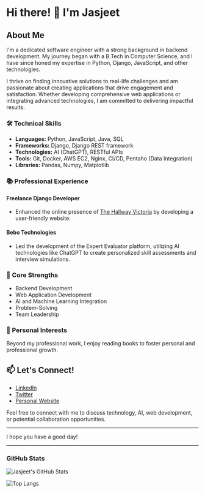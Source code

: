 
# Hi there! 👋 I'm Jasjeet
<!-- 
![Profile Views](https://komarev.com/ghpvc/?username=yourusername&color=blue) -->

## About Me

I'm a dedicated software engineer with a strong background in backend development. My journey began with a B.Tech in Computer Science, and I have since honed my expertise in Python, Django, JavaScript, and other technologies.

I thrive on finding innovative solutions to real-life challenges and am passionate about creating applications that drive engagement and satisfaction. Whether developing comprehensive web applications or integrating advanced technologies, I am committed to delivering impactful results.

### 🛠️ Technical Skills


- **Languages:** Python, JavaScript, Java, SQL
- **Frameworks:** Django, Django REST framework
- **Technologies:** AI (ChatGPT), RESTful APIs
- **Tools:** Git, Docker, AWS EC2, Nginx, CI/CD, Pentaho (Data Integration)
- **Libraries:** Pandas, Numpy, Matplotlib

### 📚 Professional Experience

#### Freelance Django Developer
- Enhanced the online presence of [The Hallway Victoria](https://thehallwayvictoria.com/) by developing a user-friendly website.

#### Bebo Technologies
- Led the development of the Expert Evaluator platform, utilizing AI technologies like ChatGPT to create personalized skill assessments and interview simulations.

### 🌟 Core Strengths

- Backend Development
- Web Application Development
- AI and Machine Learning Integration
- Problem-Solving
- Team Leadership

### 📖 Personal Interests

Beyond my professional work, I enjoy reading books to foster personal and professional growth.

## 📫 Let's Connect!

- [LinkedIn](https://www.linkedin.com/in/jasjeet-kaur-7b81761b3/)
- [Twitter](https://x.com/Jasjeetkaur0001)
- [Personal Website](https://jasjeet.me)

Feel free to connect with me to discuss technology, AI, web development, or potential collaboration opportunities.

---

I hope you have a good day!

---

### GitHub Stats

![Jasjeet's GitHub Stats](https://github-readme-stats.vercel.app/api?username=jasjeet774&show_icons=true&theme=radical)

![Top Langs](https://github-readme-stats.vercel.app/api/top-langs/?username=jasjeet774&layout=compact&theme=radical)
